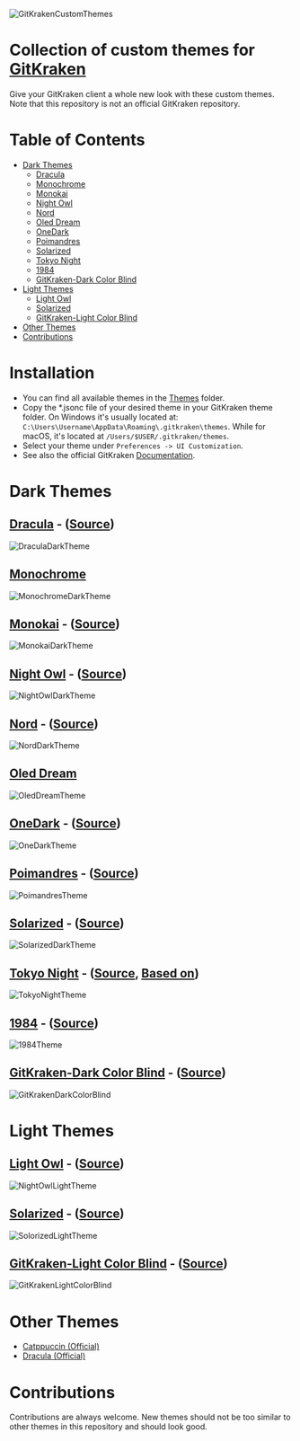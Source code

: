 ![GitKrakenCustomThemes](images/logo.png)
# Collection of custom themes for [GitKraken](https://www.gitkraken.com/)
Give your GitKraken client a whole new look with these custom themes. Note that this repository is not an official GitKraken repository.

# Table of Contents
- [Dark Themes](#dark-themes)
  - [Dracula](#dracula---source)
  - [Monochrome](#monochrome)
  - [Monokai](#monokai---source)
  - [Night Owl](#night-owl---source)
  - [Nord](#nord---source)
  - [Oled Dream](#oled-dream)
  - [OneDark](#onedark---source)
  - [Poimandres](#poimandres---source)
  - [Solarized](#solarized---source)
  - [Tokyo Night](#tokyo-night---source-based-on)
  - [1984](#1984---source)
  - [GitKraken-Dark Color Blind](#gitkraken-dark-color-blind---source)
- [Light Themes](#light-themes)
  - [Light Owl](#light-owl---source)
  - [Solarized](#solarized---source-1)
  - [GitKraken-Light Color Blind](#gitkraken-light-color-blind---source)
- [Other Themes](#other-themes)
- [Contributions](#contributions)

# Installation
- You can find all available themes in the [Themes](https://github.com/JonBunator/gitkraken-custom-themes/tree/master/Themes) folder.
- Copy the \*.jsonc file of your desired theme in your GitKraken theme folder. On Windows it's usually located at: `C:\Users\Username\AppData\Roaming\.gitkraken\themes`. While for macOS, it's located at `/Users/$USER/.gitkraken/themes`.
- Select your theme under `Preferences -> UI Customization`.
- See also the official GitKraken [Documentation](https://support.gitkraken.com/start-here/themes/).

# Dark Themes
## [Dracula](https://github.com/JonBunator/gitkraken-custom-themes/tree/master/Themes/Dracula) - ([Source](https://draculatheme.com/))
![DraculaDarkTheme](images/dracula.png)

## [Monochrome](https://github.com/JonBunator/gitkraken-custom-themes/tree/master/Themes/Monochrome)
![MonochromeDarkTheme](images/monochrome-dark.png)

## [Monokai](https://github.com/JonBunator/gitkraken-custom-themes/tree/master/Themes/Monokai) - ([Source](https://github.com/microsoft/vscode/blob/main/extensions/theme-monokai/themes/monokai-color-theme.json))
![MonokaiDarkTheme](images/monokai-dark.png)

## [Night Owl](https://github.com/JonBunator/gitkraken-custom-themes/tree/master/Themes/NightOwl) - ([Source](https://github.com/sdras/night-owl-vscode-theme))
![NightOwlDarkTheme](images/night-owl-dark.png)

## [Nord](https://github.com/JonBunator/gitkraken-custom-themes/tree/master/Themes/Nord) - ([Source](https://www.nordtheme.com/))
![NordDarkTheme](images/nord-dark.png)

## [Oled Dream](https://github.com/JonBunator/gitkraken-custom-themes/tree/master/Themes/Oled%20Dream)
![OledDreamTheme](images/oled-dream.png)

## [OneDark](https://github.com/JonBunator/gitkraken-custom-themes/tree/master/Themes/OneDark) - ([Source](https://github.com/atom/atom/tree/master/packages/one-dark-syntax))
![OneDarkTheme](images/one-dark.png)

## [Poimandres](https://github.com/JonBunator/gitkraken-custom-themes/tree/master/Themes/Poimandres) - ([Source](https://github.com/drcmda/poimandres-theme))
![PoimandresTheme](images/poimandres-dark.png)

## [Solarized](https://github.com/JonBunator/gitkraken-custom-themes/tree/master/Themes/Solarized) - ([Source](https://github.com/altercation/solarized))
![SolarizedDarkTheme](images/solarized-dark.png)

## [Tokyo Night](https://github.com/JonBunator/gitkraken-custom-themes/tree/master/Themes/TokyoNight) - ([Source](https://github.com/enkia/tokyo-night-vscode-theme), [Based on](https://github.com/remondevries/tokyonight-gitkraken-theme/))
![TokyoNightTheme](images/tokyo-night.png)

## [1984](https://github.com/JonBunator/gitkraken-custom-themes/tree/master/Themes/1984) - ([Source](https://github.com/juanmnl/vs-1984))
![1984Theme](images/1984-dark.png)

## [GitKraken-Dark Color Blind](https://github.com/JonBunator/gitkraken-custom-themes/blob/master/Themes/Default%20Themes%20Modified) - ([Source](https://personal.sron.nl/~pault))
![GitKrakenDarkColorBlind](images/gitkraken-dark-color-blind.png)


# Light Themes
## [Light Owl](https://github.com/JonBunator/gitkraken-custom-themes/tree/master/Themes/NightOwl) - ([Source](https://github.com/sdras/night-owl-vscode-theme))
![NightOwlLightTheme](images/night-owl-light.png)

## [Solarized](https://github.com/JonBunator/gitkraken-custom-themes/tree/master/Themes/Solarized) - ([Source](https://github.com/altercation/solarized))
![SolorizedLightTheme](images/solarized-light.png)

## [GitKraken-Light Color Blind](https://github.com/JonBunator/gitkraken-custom-themes/blob/master/Themes/Default%20Themes%20Modified) - ([Source](https://personal.sron.nl/~pault))
![GitKrakenLightColorBlind](images/gitkraken-light-color-blind.png)

# Other Themes
- [Catppuccin (Official)](https://github.com/catppuccin/gitkraken)
- [Dracula (Official)](https://github.com/dracula/gitkraken)

# Contributions
Contributions are always welcome. New themes should not be too similar to other themes in this repository and should look good.
